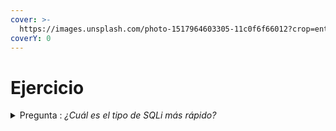 ```yaml
---
cover: >-
  https://images.unsplash.com/photo-1517964603305-11c0f6f66012?crop=entropy&cs=tinysrgb&fm=jpg&ixid=MnwxOTcwMjR8MHwxfHNlYXJjaHwxMHx8Y3Jvc3NmaXR8ZW58MHx8fHwxNjc4NTY5OTEy&ixlib=rb-4.0.3&q=80
coverY: 0
---
```


# Ejercicio

<details>

<summary>Pregunta : <em>¿Cuál es el tipo de SQLi más rápido?</em></summary>

[Union query-based](./#union-basado-en-consultas)

</details>
